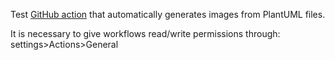 Test [GitHub action](https://github.com/grassedge/generate-plantuml-action) that automatically generates images from PlantUML files.


It is necessary to give workflows read/write permissions through: settings>Actions>General
